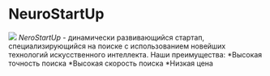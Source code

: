 # NeuroStartUp
![](https://netology-code.github.io/git-homeworks/introduction/assets/logo.png)
*NeroStartUp* - динамически развивающийся стартап, специализирующийся на поиске с использованием новейших технологий искусственного интеллекта.
Наши преимущества:
*Высокая точность поиска
*Высокая скорость поиска
*Низкая цена